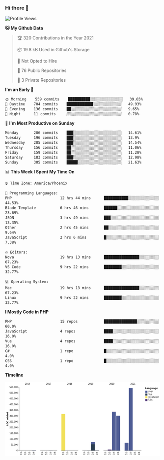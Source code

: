 ### Hi there 👋

<!--START_SECTION:waka-->
![Profile Views](http://img.shields.io/badge/Profile%20Views-10-blue)

**🐱 My Github Data** 

> 🏆 320 Contributions in the Year 2021
 > 
> 📦 19.8 kB Used in Github's Storage 
 > 
> 🚫 Not Opted to Hire
 > 
> 📜 76 Public Repositories 
 > 
> 🔑 3 Private Repositories  
 > 
**I'm an Early 🐤** 

```text
🌞 Morning    559 commits    ██████████░░░░░░░░░░░░░░░   39.65% 
🌆 Daytime    704 commits    ████████████░░░░░░░░░░░░░   49.93% 
🌃 Evening    136 commits    ██░░░░░░░░░░░░░░░░░░░░░░░   9.65% 
🌙 Night      11 commits     ░░░░░░░░░░░░░░░░░░░░░░░░░   0.78%

```
📅 **I'm Most Productive on Sunday** 

```text
Monday       206 commits    ███░░░░░░░░░░░░░░░░░░░░░░   14.61% 
Tuesday      196 commits    ███░░░░░░░░░░░░░░░░░░░░░░   13.9% 
Wednesday    205 commits    ███░░░░░░░░░░░░░░░░░░░░░░   14.54% 
Thursday     156 commits    ██░░░░░░░░░░░░░░░░░░░░░░░   11.06% 
Friday       159 commits    ██░░░░░░░░░░░░░░░░░░░░░░░   11.28% 
Saturday     183 commits    ███░░░░░░░░░░░░░░░░░░░░░░   12.98% 
Sunday       305 commits    █████░░░░░░░░░░░░░░░░░░░░   21.63%

```


📊 **This Week I Spent My Time On** 

```text
⌚︎ Time Zone: America/Phoenix

💬 Programming Languages: 
PHP                      12 hrs 44 mins      ███████████░░░░░░░░░░░░░░   44.53% 
Blade Template           6 hrs 46 mins       ██████░░░░░░░░░░░░░░░░░░░   23.69% 
JSON                     3 hrs 49 mins       ███░░░░░░░░░░░░░░░░░░░░░░   13.35% 
Other                    2 hrs 45 mins       ██░░░░░░░░░░░░░░░░░░░░░░░   9.64% 
JavaScript               2 hrs 6 mins        █░░░░░░░░░░░░░░░░░░░░░░░░   7.38%

🔥 Editors: 
Nova                     19 hrs 13 mins      ████████████████░░░░░░░░░   67.23% 
VS Code                  9 hrs 22 mins       ████████░░░░░░░░░░░░░░░░░   32.77%

💻 Operating System: 
Mac                      19 hrs 13 mins      ████████████████░░░░░░░░░   67.23% 
Linux                    9 hrs 22 mins       ████████░░░░░░░░░░░░░░░░░   32.77%

```

**I Mostly Code in PHP** 

```text
PHP                      15 repos            ███████████████░░░░░░░░░░   60.0% 
JavaScript               4 repos             ████░░░░░░░░░░░░░░░░░░░░░   16.0% 
Vue                      4 repos             ████░░░░░░░░░░░░░░░░░░░░░   16.0% 
C#                       1 repo              █░░░░░░░░░░░░░░░░░░░░░░░░   4.0% 
CSS                      1 repo              █░░░░░░░░░░░░░░░░░░░░░░░░   4.0%

```


**Timeline**

![Chart not found](https://raw.githubusercontent.com/mikebronner/mikebronner/master/charts/bar_graph.png) 


<!--END_SECTION:waka-->

<!--
**mikebronner/mikebronner** is a ✨ _special_ ✨ repository because its `README.md` (this file) appears on your GitHub profile.

Here are some ideas to get you started:

- 🔭 I’m currently working on ...
- 🌱 I’m currently learning ...
- 👯 I’m looking to collaborate on ...
- 🤔 I’m looking for help with ...
- 💬 Ask me about ...
- 📫 How to reach me: ...
- 😄 Pronouns: ...
- ⚡ Fun fact: ...
-->
